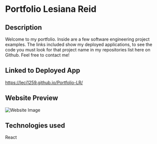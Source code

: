 # Portfolio Lesiana Reid

## Description

Welcome to my portfolio. Inside are a few software engineering project examples. The links included show my deployed applications, to see the code you must look for that project name in my repositories list here on Github. Feel free to contact me!

## Linked to Deployed App

https://leci1259.github.io/Portfolio-LR/

## Website Preview

![Website Image](https://github.com/Leci1259/Portfolio_LR/blob/main/Assets/images/Screenshot%202021-09-30%20214954.png)

## Technologies used

React
